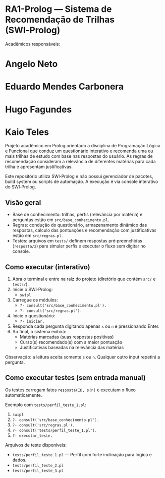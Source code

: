 # RA1-Prolog — Sistema de Recomendação de Trilhas (SWI‑Prolog)

Acadêmicos responsáveis:
# Angelo Neto
# Eduardo Mendes Carbonera
# Hugo Fagundes
# Kaio Teles

Projeto acadêmico em Prolog orientado a disciplina de Programação Lógica e Funcional que conduz um questionário interativo e recomenda uma ou mais trilhas de estudo com base nas respostas do usuário. As regras de recomendação consideram a relevância de diferentes matérias para cada trilha e apresentam justificativas.

Este repositório utiliza SWI‑Prolog e não possui gerenciador de pacotes, build system ou scripts de automação. A execução é via console interativo do SWI‑Prolog.

## Visão geral
- Base de conhecimento: trilhas, perfis (relevância por matéria) e perguntas estão em `src/base_conhecimento.pl`.
- Regras: condução do questionário, armazenamento dinâmico das respostas, cálculo das pontuações e recomendação com justificativas estão em `src/regras.pl`.
- Testes: arquivos em `tests/` definem respostas pré‑preenchidas (`resposta/2`) para simular perfis e executar o fluxo sem digitar no console.

## Como executar (interativo)
1. Abra o terminal e entre na raiz do projeto (diretório que contém `src/` e `tests/`).
2. Inicie o SWI‑Prolog:
   - `swipl`
3. Carregue os módulos:
   - `?- consult('src/base_conhecimento.pl').`
   - `?- consult('src/regras.pl').`
4. Inicie o questionário:
   - `?- iniciar.`
5. Responda cada pergunta digitando apenas `s` ou `n` e pressionando Enter.
6. Ao final, o sistema exibirá:
   - Matérias marcadas (suas respostas positivas)
   - Curso(s) recomendado(s) com a maior pontuação
   - Justificativas baseadas na relevância das matérias

Observação: a leitura aceita somente `s` ou `n`. Qualquer outro input repetirá a pergunta.

## Como executar testes (sem entrada manual)
Os testes carregam fatos `resposta(ID, s|n)` e executam o fluxo automaticamente.

Exemplo com `tests/perfil_teste_1.pl`:
1. `swipl`
2. `?- consult('src/base_conhecimento.pl').`
3. `?- consult('src/regras.pl').`
4. `?- consult('tests/perfil_teste_1.pl').`
5. `?- executar_teste.`

Arquivos de teste disponíveis:
- `tests/perfil_teste_1.pl` — Perfil com forte inclinação para lógica e dados.
- `tests/perfil_teste_2.pl`
- `tests/perfil_teste_3.pl`
